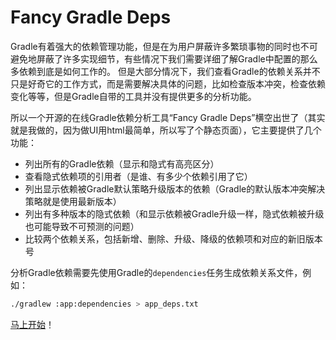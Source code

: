 # Fancy Gradle Deps
Gradle有着强大的依赖管理功能，但是在为用户屏蔽许多繁琐事物的同时也不可避免地屏蔽了许多实现细节，有些情况下我们需要详细了解Gradle中配置的那么多依赖到底是如何工作的。
但是大部分情况下，我们查看Gradle的依赖关系并不只是好奇它的工作方式，而是需要解决具体的问题，比如检查版本冲突，检查依赖变化等等，但是Gradle自带的工具并没有提供更多的分析功能。

所以一个开源的在线Gradle依赖分析工具“Fancy Gradle Deps”横空出世了（其实就是我做的，因为做UI用html最简单，所以写了个静态页面），它主要提供了几个功能：

- 列出所有的Gradle依赖（显示和隐式有高亮区分）
- 查看隐式依赖项的引用者（是谁、有多少个依赖引用了它）
- 列出显示依赖被Gradle默认策略升级版本的依赖（Gradle的默认版本冲突解决策略就是使用最新版本）
- 列出有多种版本的隐式依赖（和显示依赖被Gradle升级一样，隐式依赖被升级也可能导致不可预测的问题）
- 比较两个依赖关系，包括新增、删除、升级、降级的依赖项和对应的新旧版本号

分析Gradle依赖需要先使用Gradle的`dependencies`任务生成依赖关系文件，例如：
```bash
./gradlew :app:dependencies > app_deps.txt
```
[马上开始](https://mimers.github.io/gradle-deps/)！
